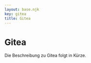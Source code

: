 ```yaml
---
layout: base.njk
key: gitea
title: Gitea
---
```

# Gitea

Die Beschreibung zu Gitea folgt in Kürze.
